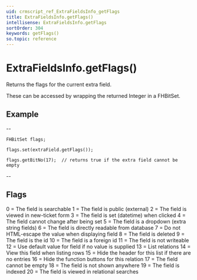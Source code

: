 ```yaml
---
uid: crmscript_ref_ExtraFieldsInfo_getFlags
title: ExtraFieldsInfo.getFlags()
intellisense: ExtraFieldsInfo.getFlags
sortOrder: 304
keywords: getFlags()
so.topic: reference
---
```


# ExtraFieldsInfo.getFlags()

Returns the flags for the current extra field.

These can be accessed by wrapping the returned Integer in a FHBitSet.

## Example

--

    FHBitSet flags;
    
    flags.set(extraField.getFlags());
    
    flags.getBitNo(17);  // returns true if the extra field cannot be empty

--

## Flags

0  = The field is searchable
1  = The field is public (external)
2  = The field is viewed in new-ticket form
3  = The field is set (datetime) when clicked
4  = The field cannot change after being set
5  = The field is a dropdown (extra string fields)
6  = The field is directly readable from database
7  = Do not HTML-escape the value when displaying field
8  = The field is deleted
9  = The field is the id
10 = The field is a foreign id
11 = The field is not writeable
12 = Use default value for field if no value is supplied
13 = List relations
14 = View this field when listing rows
15 = Hide the header for this list if there are no entries
16 = Hide the function buttons for this relation
17 = The field cannot be empty
18 = The field is not shown anywhere
19 = The field is indexed
20 = The field is viewed in relational searches
